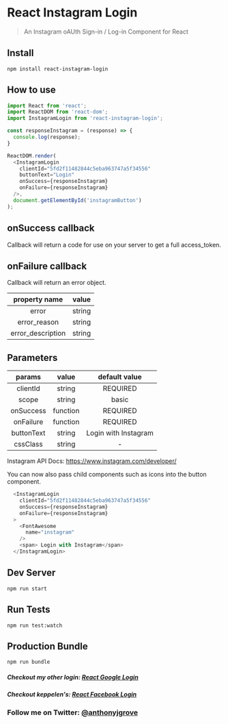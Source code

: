 # React Instagram Login

> An Instagram oAUth Sign-in / Log-in Component for React


## Install
```
npm install react-instagram-login

```
## How to use
```js
import React from 'react';
import ReactDOM from 'react-dom';
import InstagramLogin from 'react-instagram-login';

const responseInstagram = (response) => {
  console.log(response);
}

ReactDOM.render(
  <InstagramLogin
    clientId="5fd2f11482844c5eba963747a5f34556"
    buttonText="Login"
    onSuccess={responseInstagram}
    onFailure={responseInstagram}
  />,
  document.getElementById('instagramButton')
);
```
## onSuccess callback

Callback will return a code for use on your server to get a full access_token.

## onFailure callback

Callback will return an error object.

| property name       |  value   |
|:-------------------:|:--------:|
|       error         |  string  |
|    error_reason     |  string  |
|  error_description  |  string  |

## Parameters

|    params    |   value  |             default value            |
|:------------:|:--------:|:------------------------------------:|
|    clientId  |  string  |               REQUIRED               |
|     scope    |  string  |                 basic                |
|   onSuccess  | function |               REQUIRED               |
|   onFailure  | function |               REQUIRED               |
|   buttonText |  string  |            Login with Instagram      |
|   cssClass   |  string  |                   -                  |

Instagram API Docs: https://www.instagram.com/developer/

You can now also pass child components such as icons into the button component.
```js
  <InstagramLogin
    clientId="5fd2f11482844c5eba963747a5f34556"
    onSuccess={responseInstagram}
    onFailure={responseInstagram}
  >
    <FontAwesome
      name="instagram"
    />
    <span> Login with Instagram</span>
  </InstagramLogin>

```
## Dev Server
```
npm run start

```
## Run Tests
```
npm run test:watch

```

## Production Bundle
```
npm run bundle
```
##### Checkout my other login: [React Google Login](https://github.com/anthonyjgrove/react-google-login)

##### Checkout keppelen's: [React Facebook Login](https://github.com/keppelen/react-facebook-login)

### Follow me on Twitter: [@anthonyjgrove](https://twitter.com/anthonyjgrove)
